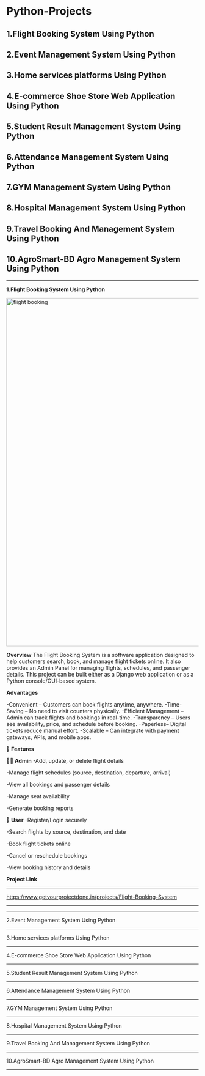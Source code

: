 # Python-Projects
## 1.Flight Booking System Using Python
## 2.Event Management System Using Python
## 3.Home services platforms Using Python
## 4.E-commerce Shoe Store Web Application Using Python
## 5.Student Result Management System Using Python
## 6.Attendance Management System Using Python
## 7.GYM Management System Using Python
## 8.Hospital Management System Using Python
## 9.Travel Booking And Management System Using Python
## 10.AgroSmart-BD Agro Management System Using Python

-------------------------------------------------------
**1.Flight Booking System Using Python**

<img width="1874" height="911" alt="flight booking" src="https://github.com/user-attachments/assets/8f5d3ce7-a2de-4fc3-9936-1cd45e10cb04" />

**Overview**
The Flight Booking System is a software application designed to help customers search, book, and manage flight tickets online. It also provides an Admin Panel for managing flights, schedules, and passenger details. This project can be built either as a Django web application or as a Python console/GUI-based system.


**Advantages**

-Convenient – Customers can book flights anytime, anywhere.
-Time-Saving – No need to visit counters physically.
-Efficient Management – Admin can track flights and bookings in real-time.
-Transparency – Users see availability, price, and schedule before booking.
-Paperless– Digital tickets reduce manual effort.
-Scalable – Can integrate with payment gateways, APIs, and mobile apps.


**🚀 Features**

**👨‍💼 Admin**
-Add, update, or delete flight details

-Manage flight schedules (source, destination, departure, arrival)

-View all bookings and passenger details

-Manage seat availability

-Generate booking reports

**👩 User**
-Register/Login securely

-Search flights by source, destination, and date

-Book flight tickets online

-Cancel or reschedule bookings

-View booking history and details


**Project Link**

***
https://www.getyourprojectdone.in/projects/Flight-Booking-System
***
----------------------------------------------------------
2.Event Management System Using Python



-------------------------------------------------------
3.Home services platforms Using Python




-------------------------------------------------------
4.E-commerce Shoe Store Web Application Using Python



--------------------------------------------------------
5.Student Result Management System Using Python



---------------------------------------------------------
6.Attendance Management System Using Python





----------------------------------------------------------
7.GYM Management System Using Python


-------------------------------------------------------
8.Hospital Management System Using Python


----------------------------------------------------
9.Travel Booking And Management System Using Python


-----------------------------------------------------
10.AgroSmart-BD Agro Management System Using Python





-------------------------------------------------------
